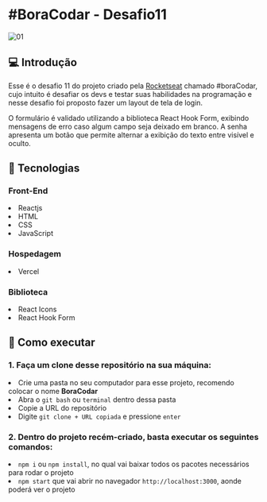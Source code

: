 <h1>#BoraCodar - Desafio11</h1>

![01](https://user-images.githubusercontent.com/112266976/226487759-882810c7-2512-43a4-824a-963016f79c06.png)


<h2>💻 Introdução</h2>

<p>Esse é o desafio 11 do projeto criado pela <a href="https://www.rocketseat.com.br/">Rocketseat</a> chamado #boraCodar, cujo intuito é desafiar os devs e testar suas habilidades na programação e nesse desafio foi proposto fazer um layout de tela de login.</p>

<p>O formulário é validado utilizando a biblioteca React Hook Form, exibindo mensagens de erro caso algum campo seja deixado em branco. A senha apresenta um botão que permite alternar a exibição do texto entre visível e oculto. </p>

<h2>🚀 Tecnologias</h2>
<h3>Front-End</h3>

<li>Reactjs</li>
<li>HTML</li>
<li>CSS</li>
<li>JavaScript</li>

<h3>Hospedagem</h3>

<li>Vercel</li>

<h3>Biblioteca</h3>

<li>React Icons</li>
<li>React Hook Form</li>


<h2>📝 Como executar</h2>
<h3>1. Faça um clone desse repositório na sua máquina:</h3>
<li>Crie uma pasta no seu computador para esse projeto, recomendo colocar o nome <b>BoraCodar</b></li>
 
<li>Abra o <code>git bash</code> ou <code>terminal</code> dentro dessa pasta</li>
<li>Copie a URL do repositório</li>
<li>Digite <code>git clone + URL copiada</code> e pressione <code>enter</code></li>

<h3>2. Dentro do projeto recém-criado, basta executar os seguintes comandos: </h3>

<li><code>npm i</code> ou <code>npm install</code>, no qual vai baixar todos os pacotes necessários para rodar o projeto</li>
<li><code>npm start</code> que vai abrir no navegador <code>http://localhost:3000</code>, aonde poderá ver o projeto </li>
